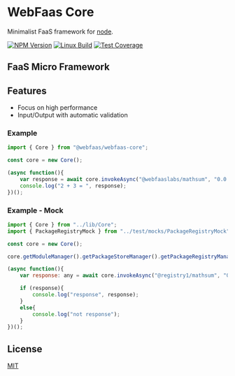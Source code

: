 # WebFaas Core

Minimalist FaaS framework for [node](http://nodejs.org).

[![NPM Version][npm-image]][npm-url]
[![Linux Build][travis-image]][travis-url]
[![Test Coverage][coveralls-image]][coveralls-url]

## FaaS Micro Framework

## Features
  * Focus on high performance
  * Input/Output with automatic validation

### Example
```javascript
import { Core } from "@webfaas/webfaas-core";

const core = new Core();

(async function(){
    var response = await core.invokeAsync("@webfaaslabs/mathsum", "0.0.1", "", [2,3], "npm");
    console.log("2 + 3 = ", response);
})();
```

### Example - Mock
```javascript
import { Core } from "../lib/Core";
import { PackageRegistryMock } from "../test/mocks/PackageRegistryMock";

const core = new Core();

core.getModuleManager().getPackageStoreManager().getPackageRegistryManager().addRegistry("REGISTRY1", "REGISTRY3", new PackageRegistryMock.PackageRegistry1());

(async function(){
    var response: any = await core.invokeAsync("@registry1/mathsum", "0.0.1", "", [2,3]);

    if (response){
        console.log("response", response);
    }
    else{
        console.log("not response");
    }
})();
```

## License

[MIT](LICENSE)

[npm-image]: https://img.shields.io/npm/v/@webfaas/webfaas-core.svg
[npm-url]: https://npmjs.org/package/@webfaas/webfaas-core

[travis-image]: https://img.shields.io/travis/webfaas/core/master.svg?label=linux
[travis-url]: https://travis-ci.org/webfaas/core

[coveralls-image]: https://img.shields.io/coveralls/github/webfaas/core/master.svg
[coveralls-url]: https://coveralls.io/github/webfaas/core?branch=master
